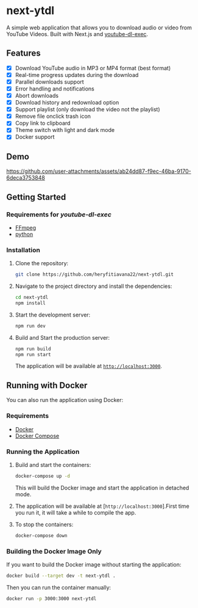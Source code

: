 # next-ytdl
A simple web application that allows you to download audio or video from YouTube Videos. Built with Next.js and [youtube-dl-exec](https://github.com/microlinkhq/youtube-dl-exec).

## Features

- [x] Download YouTube audio in MP3 or MP4 format (best format)
- [x] Real-time progress updates during the download
- [x] Parallel downloads support
- [x] Error handling and notifications
- [x] Abort downloads
- [x] Download history and redownload option
- [x] Support playlist (only download the video not the playlist)
- [x] Remove file onclick trash icon
- [x] Copy link to clipboard 
- [x] Theme switch with light and dark mode
- [x] Docker support
## Demo




https://github.com/user-attachments/assets/ab24dd87-f9ec-46ba-9170-6deca3753848


## Getting Started

### Requirements for *youtube-dl-exec*

- [FFmpeg](https://ffmpeg.org/download.html)
- [python](https://www.python.org/)

### Installation

1. Clone the repository:

   ```bash
   git clone https://github.com/heryfitiavana22/next-ytdl.git
   ```

2. Navigate to the project directory and install the dependencies:

   ```bash
   cd next-ytdl
   npm install
   ```

3. Start the development server:

   ```bash
   npm run dev
   ```

4. Build and Start the production server:

   ```bash
   npm run build
   npm run start
   ```

   The application will be available at [`http://localhost:3000`](http://localhost:3000).

## Running with Docker

You can also run the application using Docker:

### Requirements

- [Docker](https://docs.docker.com/get-docker/)
- [Docker Compose](https://docs.docker.com/compose/install/)

### Running the Application

1. Build and start the containers:

   ```bash
   docker-compose up -d
   ```

   This will build the Docker image and start the application in detached mode.

2. The application will be available at [`http://localhost:3000`].First time you run it, it will take a while to compile the app.

3. To stop the containers:

   ```bash
   docker-compose down
   ```

### Building the Docker Image Only

If you want to build the Docker image without starting the application:

```bash
docker build --target dev -t next-ytdl .
```

Then you can run the container manually:

```bash
docker run -p 3000:3000 next-ytdl
```



